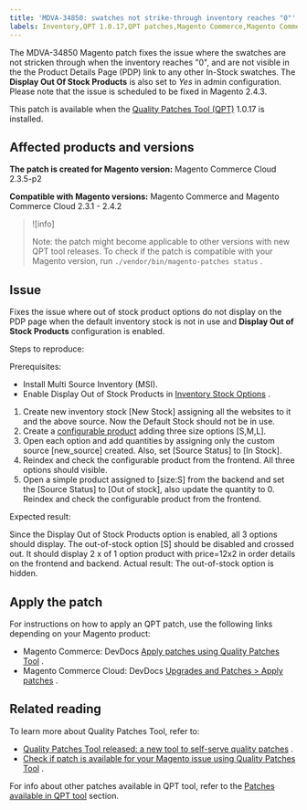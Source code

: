 ```yaml
---
title: 'MDVA-34850: swatches not strike-through inventory reaches "0"'
labels: Inventory,QPT 1.0.17,QPT patches,Magento Commerce,Magento Commerce Cloud,configuration,inventory source,out of stock,support tools
---
```


The MDVA-34850 Magento patch fixes the issue where the swatches are not stricken through when the inventory reaches "0", and are not visible in the the Product Details Page (PDP) link to any other In-Stock swatches. The **Display Out Of Stock Products** is also set to *Yes* in admin configuration. Please note that the issue is scheduled to be fixed in Magento 2.4.3.

This patch is available when the [Quality Patches Tool (QPT)](https://support.magento.com/hc/en-us/articles/360047139492) 1.0.17 is installed.

## Affected products and versions

 **The patch is created for Magento version:** Magento Commerce Cloud 2.3.5-p2

 **Compatible with Magento versions:** Magento Commerce and Magento Commerce Cloud 2.3.1 - 2.4.2

>![info]
>
>Note: the patch might become applicable to other versions with new QPT tool releases. To check if the patch is compatible with your Magento version, run `./vendor/bin/magento-patches status` .

## Issue

Fixes the issue where out of stock product options do not display on the PDP page when the default inventory stock is not in use and **Display Out of Stock Products** configuration is enabled.

 <span class="wysiwyg-underline">Steps to reproduce:</span> 

 <span class="wysiwyg-underline">Prerequisites:</span> 

* Install Multi Source Inventory (MSI).
* Enable Display Out of Stock Products in [Inventory Stock Options](https://docs.magento.com/user-guide/configuration/catalog/inventory.html) .

1. Create new inventory stock \[New Stock\] assigning all the websites to it and the above source. Now the Default Stock should not be in use.
1. Create a [configurable product](https://docs.magento.com/user-guide/catalog/product-create-configurable.html) adding three size options \[S,M,L\].
1. Open each option and add quantities by assigning only the custom source \[new\_source\] created. Also, set \[Source Status\] to \[In Stock\].
1. Reindex and check the configurable product from the frontend. All three options should visible.
1. Open a simple product assigned to \[size:S\] from the backend and set the \[Source Status\] to \[Out of stock\], also update the quantity to 0. Reindex and check the configurable product from the frontend.

 <span class="wysiwyg-underline">Expected result:</span> 

Since the Display Out of Stock Products option is enabled, all 3 options should display. The out-of-stock option \[S\] should be disabled and crossed out. It should display 2 x of 1 option product with price=12x2 in order details on the frontend and backend. <span class="wysiwyg-underline">Actual result:</span> The out-of-stock option is hidden. <span class="wysiwyg-underline"></span> 

## Apply the patch

For instructions on how to apply an QPT patch, use the following links depending on your Magento product:

* Magento Commerce: DevDocs [Apply patches using Quality Patches Tool](https://devdocs.magento.com/guides/v2.4/comp-mgr/patching/mqp.html) .
* Magento Commerce Cloud: DevDocs [Upgrades and Patches > Apply patches](https://devdocs.magento.com/cloud/project/project-patch.html) .

## Related reading

To learn more about Quality Patches Tool, refer to:

* [Quality Patches Tool released: a new tool to self-serve quality patches](https://support.magento.com/hc/en-us/articles/360047139492) .
* [Check if patch is available for your Magento issue using Quality Patches Tool](https://support.magento.com/hc/en-us/articles/360047125252) .

For info about other patches available in QPT tool, refer to the [Patches available in QPT tool](https://support.magento.com/hc/en-us/sections/360010506631-Patches-available-in-QPT-tool-) section.
